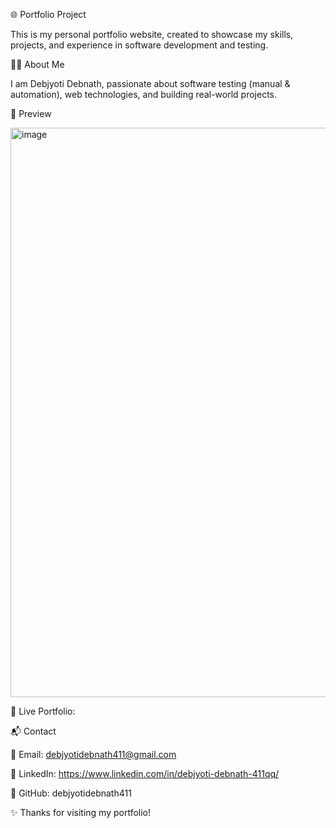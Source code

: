 🌐 Portfolio Project

This is my personal portfolio website, created to showcase my skills, projects, and experience in software development and testing.

👨‍💻 About Me

I am Debjyoti Debnath, passionate about software testing (manual & automation), web technologies, and building real-world projects.

📸 Preview

<img width="1898" height="911" alt="image" src="https://github.com/user-attachments/assets/59d5eebd-8787-4f7e-81ac-272fbb904e80" />

🔗 Live Portfolio: 

 📬 Contact

📧 Email: debjyotidebnath411@gmail.com

💼 LinkedIn: https://www.linkedin.com/in/debjyoti-debnath-411qq/

🐙 GitHub: debjyotidebnath411

✨ Thanks for visiting my portfolio!
